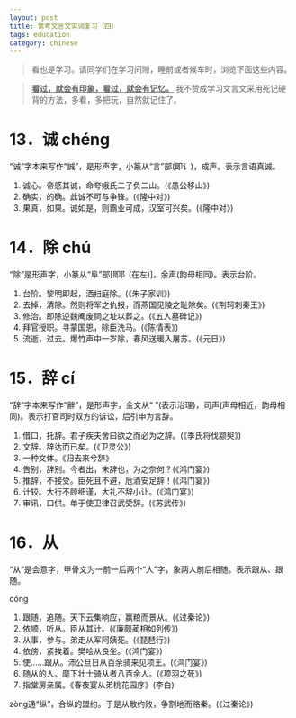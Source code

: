 ```yaml
---
layout: post
title: 常考文言文实词复习（四）
tags: education
category: chinese
---
```


> 看也是学习。请同学们在学习间隙，睡前或者候车时，浏览下面这些内容。

> <u>**看过，就会有印象，看过，就会有记忆。**</u> 我不赞成学习文言文采用死记硬背的方法，多看，多把玩，自然就记住了。


# 13．诚 chénɡ

“诚”字本来写作“誠”，是形声字，小篆从“言”部(即讠)，成声。表示言语真诚。

1. 诚心。帝感其诚，命夸娥氏二子负二山。(《愚公移山》)
2. 确实，的确。此诚不可与争锋。(《隆中对》)
3. 果真，如果。诚如是，则霸业可成，汉室可兴矣。(《隆中对》)

# 14．除 chú

“除”是形声字，小篆从“阜”部[即阝(在左)]，余声(韵母相同)。表示台阶。

1. 台阶。黎明即起，洒扫庭除。(《朱子家训》)
2. 去掉，清除。然则将军之仇报，而燕国见陵之耻除矣。(《荆轲刺秦王》)
3. 修治。即除逆魏阉废祠之址以葬之。(《五人墓碑记》)
4. 拜官授职。寻蒙国恩，除臣洗马。(《陈情表》)
5. 流逝，过去。爆竹声中一岁除，春风送暖入屠苏。(《元日》)

# 15．辞 cí

“辞”字本来写作“辭”，是形声字，金文从“ ”(表示治理)，司声(声母相近，韵母相同)。表示打官司时双方的诉讼，后引申为言辞。

1. 借口，托辞。君子疾夫舍曰欲之而必为之辞。(《季氏将伐颛臾》)
2. 文辞。辞达而已矣。(《卫灵公》)
3. 一种文体。《归去来兮辞》
4. 告别，辞别。今者出，未辞也，为之奈何？(《鸿门宴》)
5. 推辞，不接受。臣死且不避，卮酒安足辞！(《鸿门宴》)
6. 计较。大行不顾细谨，大礼不辞小让。(《鸿门宴》)
7. 审讯，口供。单于使卫律召武受辞。(《苏武传》)

# 16．从

“从”是会意字，甲骨文为一前一后两个“人”字，象两人前后相随。表示跟从、跟随。

cónɡ

1. 跟随，追随。天下云集响应，赢粮而景从。(《过秦论》)
2. 依顺，听从。臣从其计。(《廉颇蔺相如列传》)
3. 从事，参与。弟走从军阿姨死。(《琵琶行》)
4. 依傍，紧挨着。樊哙从良坐。(《鸿门宴》)
5. 使……跟从。沛公旦日从百余骑来见项王。(《鸿门宴》)
6. 随从的人。麾下壮士骑从者八百余人。(《项羽之死》)
7. 指堂房亲属。《春夜宴从弟桃花园序》(李白)

zònɡ通“纵”，合纵的盟约。于是从散约败，争割地而赂秦。(《过秦论》)